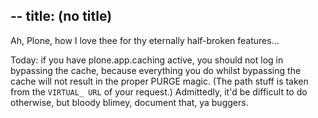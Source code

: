 --
title: (no title)
--
<p>Ah, Plone, how I love thee for thy eternally half-broken features...</p>

<p>Today: if you have plone.app.caching active, you should not log in bypassing the cache, because everything you do whilst bypassing the cache will not result in the proper PURGE magic. (The path stuff is taken from the <code>VIRTUAL_ URL</code> of your request.) Admittedly, it'd be difficult to do otherwise, but bloody blimey, document that, ya buggers.</p>